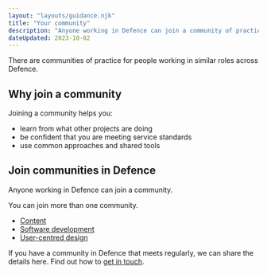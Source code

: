 ```yaml
---
layout: "layouts/guidance.njk"
title: "Your community"
description: "Anyone working in Defence can join a community of practice. Meet people doing your role, use shared tools and learn from other projects."
dateUpdated: 2023-10-02
---
```


There are communities of practice for people working in similar roles across Defence.

## Why join a community

Joining a community helps you:

- learn from what other projects are doing
- be confident that you are meeting service standards
- use common approaches and shared tools

## Join communities in Defence

Anyone working in Defence can join a community. 

You can join more than one community.

- [Content](/your-community/content/)
- [Software development](/your-community/software-development/)
- [User-centred design](/your-community/user-centred-design/)

If you have a community in Defence that meets regularly, we can share the details here. Find out how to [get in touch](/get-in-touch/).
